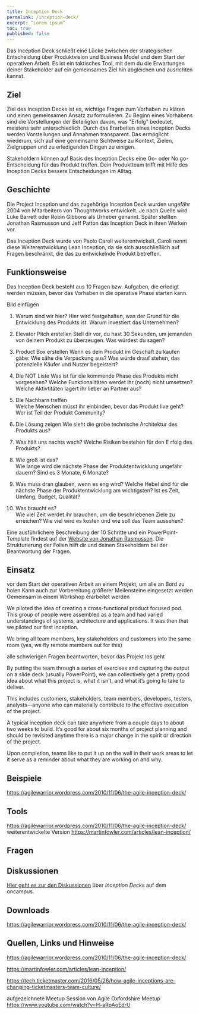 ```yaml
---
title: Inception Deck
permalink: /inception-deck/
excerpt: “Lorem ipsum”
toc: true
published: false
---
```


Das Inception Deck schließt eine Lücke zwischen der strategischen Entscheidung über Produktvision und Business Model und dem Start der operativen Arbeit. 
Es ist ein taktisches Tool, mit dem du die Erwartungen deiner Stakeholder auf ein gemeinsames Ziel hin abgleichen und ausrichten kannst.

## Ziel

Ziel des Inception Decks ist es, wichtige Fragen zum Vorhaben zu klären und  einen gemeinsamen Ansatz zu formulieren. 
Zu Beginn eines Vorhabens sind die Vorstellungen der Beteiligten davon, was "Erfolg" bedeutet, meistens sehr unterschiedlich. 
Durch das Erarbeiten eines Inception Decks werden Vorstellungen und Annahmen transparent. 
Das ermöglicht wiederum, sich auf eine gemeinsame Sichtweise zu Kontext, Zielen, Zielgruppen und zu erledigenden Dingen zu einigen. 

Stakeholdern können auf Basis des Inception Decks eine Go- oder No go- Entscheidung für das Produkt treffen.
Dein Produktteam trifft mit Hilfe des Inception Decks bessere Entscheidungen im Alltag. 

## Geschichte

Die Project Inception und das zugehörige Inception Deck wurden ungefähr 2004 von Mitarbeitern von Thoughtworks entwickelt. 
Je nach Quelle wird Luke Barrett oder Robin Gibbons als Urheber genannt. 
Später stellten Jonathan Rasmusson und Jeff Patton das Inception Deck in ihren Werken vor. 

Das Inception Deck wurde von Paolo Caroli weiterentwickelt. 
Caroli nennt diese Weiterentwicklung Lean Inception, da sie sich ausschließlich auf Fragen beschränkt, die das zu entwickelnde Produkt betreffen.

## Funktionsweise
Das Inception Deck besteht aus 10 Fragen bzw. Aufgaben, die erledigt werden müssen, bevor das Vorhaben in die operative Phase starten kann.


Bild einfügen

1. Warum sind wir hier?
Hier wird festgehalten, was der Grund für die Entwicklung des Produkts ist. Warum investiert das Unternehmen? 
   
2.   Elevator Pitch erstellen 
Stell dir vor, du hast 30 Sekunden, um jemanden von deinem Produkt zu überzeugen. 
Was würdest du sagen?
 
3. Product Box erstellen
Wenn es dein Produkt im Geschäft zu kaufen gäbe: Wie sähe die Verpackung aus? Was würde drauf stehen, das potenzielle Käufer und Nutzer begeistert?

4. Die NOT Liste
Was ist für die kommende Phase des Produkts nicht vorgesehen? 
Welche Funktionalitäten werdet ihr (noch) nicht umsetzen? 
Welche Aktivtitäten lagert ihr lieber an Partner aus?

5. Die Nachbarn treffen  
Welche Menschen müsst ihr einbinden, bevor das Produkt live geht? 
Wer ist Teil der Produkt Community?

6. Die Lösung zeigen 
Wie sieht die grobe technische Architektur des Produkts aus?

7.  Was hält uns nachts wach?
Welche Risiken bestehen für den E	rfolg des Produkts?

8. Wie groß ist das?  
Wie lange wird die nächste Phase der Produktentwicklung ungefähr dauern? 
Sind es 3 Monate, 6 Monate?

9. Was muss dran glauben, wenn es eng wird?
Welche Hebel sind für die nächste Phase der Produktentwicklung am wichtigsten? Ist es Zeit, Umfang, Budget, Qualität?

10. Was braucht es?  
Wie viel Zeit werdet ihr brauchen, um die beschriebenen Ziele zu erreichen? 
Wie viel wird es kosten und wie soll das Team aussehen?


Eine ausführlichere Beschreibung der 10 Schritte und ein PowerPoint-Template findest auf der [Website von Jonathan Rasmusson](https://agilewarrior.wordpress.com/2010/11/06/the-agile-inception-deck/). 
Die Strukturierung der Folien hilft dir und deinen Stakeholdern bei der Beantwortung der Fragen. 

 
## Einsatz
vor dem Start der operativen Arbeit an einem Projekt, um alle an Bord zu holen
Kann auch zur Vorbereitung größerer Meilensteine eingesetzt werden
Gemeinsam in einem Workshop erarbeitet werden

We piloted the idea of creating a cross-functional product focused pod. 
This group of people were assembled as a team and had varied understandings of systems, architecture and applications. 
It was then that we piloted our first inception.

We bring all team members, key stakeholders and customers into the same room (yes, we fly remote members out for this)

alle schwierigen Fragen beantworten, bevor das Projekt los geht

By putting the team through a series of exercises and capturing the output on a slide deck (usually PowerPoint), we can collectively get a pretty good idea about what this project is, what it isn’t, and what it’s going to take to deliver.

This includes customers, stakeholders, team members, developers, testers, analysts—anyone who can materially contribute to the effective execution of the project.

A typical inception deck can take anywhere from a couple days to about two weeks to build. It’s good for about six months of project planning and should be revisited anytime there is a major change in the spirit or direction of the project.

Upon completion, teams like to put it up on the wall in their work areas to let it serve as a reminder about what they are working on and why.

   
## Beispiele

https://agilewarrior.wordpress.com/2010/11/06/the-agile-inception-deck/


## Tools
https://agilewarrior.wordpress.com/2010/11/06/the-agile-inception-deck/
weiterentwickelte Version https://martinfowler.com/articles/lean-inception/

## Fragen


## Diskussionen
[Hier geht es zur den Diskussionen](https://www.oncampus.de/blocks/oc_mooc_nav/forum_view.php?showall=false&id=49994) über *Inception Decks* auf dem oncampus.

## Downloads
https://agilewarrior.wordpress.com/2010/11/06/the-agile-inception-deck/

## Quellen, Links und Hinweise

https://agilewarrior.wordpress.com/2010/11/06/the-agile-inception-deck/

https://martinfowler.com/articles/lean-inception/

https://tech.ticketmaster.com/2016/05/26/how-agile-inceptions-are-changing-ticketmasters-team-culture/

aufgezeichnete Meetup Session von Agile Oxfordshire Meetup
https://www.youtube.com/watch?v=H-aRpAoEdrU